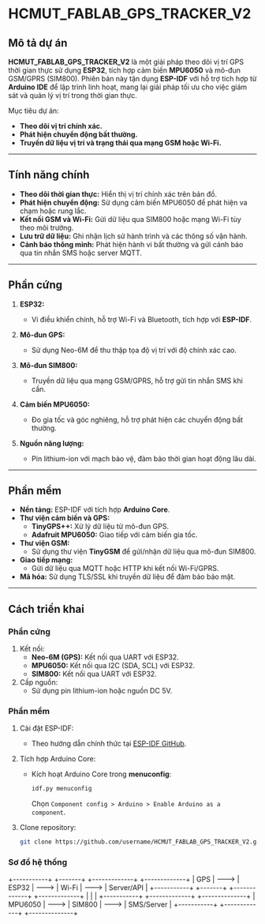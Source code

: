 # HCMUT_FABLAB_GPS_TRACKER_V2

## Mô tả dự án

**HCMUT_FABLAB_GPS_TRACKER_V2** là một giải pháp theo dõi vị trí GPS thời gian thực sử dụng **ESP32**, tích hợp cảm biến **MPU6050** và mô-đun GSM/GPRS (SIM800). Phiên bản này tận dụng **ESP-IDF** với hỗ trợ tích hợp từ **Arduino IDE** để lập trình linh hoạt, mang lại giải pháp tối ưu cho việc giám sát và quản lý vị trí trong thời gian thực.

Mục tiêu dự án:
- **Theo dõi vị trí chính xác.**
- **Phát hiện chuyển động bất thường.**
- **Truyền dữ liệu vị trí và trạng thái qua mạng GSM hoặc Wi-Fi.**

---

## Tính năng chính

- **Theo dõi thời gian thực:** Hiển thị vị trí chính xác trên bản đồ.
- **Phát hiện chuyển động:** Sử dụng cảm biến MPU6050 để phát hiện va chạm hoặc rung lắc.
- **Kết nối GSM và Wi-Fi:** Gửi dữ liệu qua SIM800 hoặc mạng Wi-Fi tùy theo môi trường.
- **Lưu trữ dữ liệu:** Ghi nhận lịch sử hành trình và các thông số vận hành.
- **Cảnh báo thông minh:** Phát hiện hành vi bất thường và gửi cảnh báo qua tin nhắn SMS hoặc server MQTT.

---

## Phần cứng

1. **ESP32:**
   - Vi điều khiển chính, hỗ trợ Wi-Fi và Bluetooth, tích hợp với **ESP-IDF**.

2. **Mô-đun GPS:**
   - Sử dụng Neo-6M để thu thập tọa độ vị trí với độ chính xác cao.

3. **Mô-đun SIM800:**
   - Truyền dữ liệu qua mạng GSM/GPRS, hỗ trợ gửi tin nhắn SMS khi cần.

4. **Cảm biến MPU6050:**
   - Đo gia tốc và góc nghiêng, hỗ trợ phát hiện các chuyển động bất thường.

5. **Nguồn năng lượng:**
   - Pin lithium-ion với mạch bảo vệ, đảm bảo thời gian hoạt động lâu dài.

---

## Phần mềm

- **Nền tảng:** ESP-IDF với tích hợp **Arduino Core**.
- **Thư viện cảm biến và GPS:**
  - **TinyGPS++:** Xử lý dữ liệu từ mô-đun GPS.
  - **Adafruit MPU6050:** Giao tiếp với cảm biến gia tốc.
- **Thư viện GSM:**
  - Sử dụng thư viện **TinyGSM** để gửi/nhận dữ liệu qua mô-đun SIM800.
- **Giao tiếp mạng:**
  - Gửi dữ liệu qua MQTT hoặc HTTP khi kết nối Wi-Fi/GPRS.
- **Mã hóa:** Sử dụng TLS/SSL khi truyền dữ liệu để đảm bảo bảo mật.

---

## Cách triển khai

### Phần cứng

1. Kết nối:
   - **Neo-6M (GPS):** Kết nối qua UART với ESP32.
   - **MPU6050:** Kết nối qua I2C (SDA, SCL) với ESP32.
   - **SIM800:** Kết nối qua UART với ESP32.
2. Cấp nguồn:
   - Sử dụng pin lithium-ion hoặc nguồn DC 5V.

### Phần mềm

1. Cài đặt ESP-IDF:
   - Theo hướng dẫn chính thức tại [ESP-IDF GitHub](https://github.com/espressif/esp-idf).

2. Tích hợp Arduino Core:
   - Kích hoạt Arduino Core trong **menuconfig**:
     ```bash
     idf.py menuconfig
     ```
     Chọn `Component config > Arduino > Enable Arduino as a component`.

3. Clone repository:
   ```bash
   git clone https://github.com/username/HCMUT_FABLAB_GPS_TRACKER_V2.git

   
### Sơ đồ hệ thống
+-----------+      +-------+      +-------------+      +-------------+
|   GPS     | ---> | ESP32 | ---> |     Wi-Fi    | ---> | Server/API |
+-----------+      +-------+      +-------------+      +-------------+
      |                |               |
+-----------+      +-------------+      +--------------+
| MPU6050   | ---> |   SIM800    | ---> | SMS/Server   |
+-----------+      +-------------+      +--------------+

